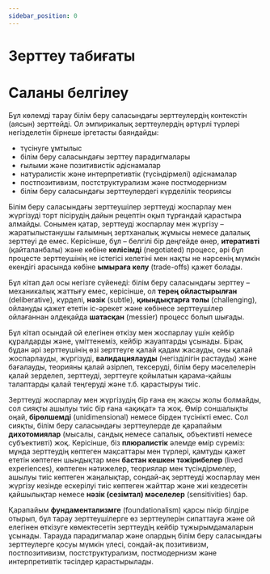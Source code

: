 ```yaml
---
sidebar_position: 0
---
```


# Зерттеу табиғаты

# Саланы белгілеу

Бұл көлемді тарау білім беру саласындағы зерттеулердің контекстін (аясын) зерттейді. Ол эмпирикалық зерттеулердің әртүрлі түрлері негізделетін бірнеше іргетасты баяндайды:

* түсінуге ұмтылыс
* білім беру саласындағы зерттеу парадигмалары
* ғылыми және позитивистік әдіснамалар
* натуралистік және интерпретивтік (түсіндірмелі) әдіснамалар
* постпозитивизм, постструктурализм және постмодернизм
* білім беру саласындағы зерттеулердегі күрделілік теориясы

Білім беру саласындағы зерттеушілер зерттеуді жоспарлау мен жүргізуді торт пісірудің дайын рецептін оқып тұрғандай қарастыра алмайды. Сонымен қатар, зерттеуді жоспарлау мен жүргізу – жаратылыстанушы ғалымның зертханалық жұмысы немесе далалық зерттеуі де емес. Керісінше, бұл – белгілі бір деңгейде өнер, **итеративті** (қайталанбалы) және көбіне **келісімді** (negotiated) процесс, әрі бұл процесте зерттеушінің не істегісі келетіні мен нақты не нәрсенің мүмкін екендігі арасында көбіне **ымыраға келу** (trade-offs) қажет болады.

Бұл кітап дәл осы негізге сүйенеді: білім беру саласындағы зерттеу – механикалық жаттығу емес, керісінше, ол **терең ойластырылған** (deliberative), күрделі, **нәзік** (subtle), **қиындықтарға толы** (challenging), ойлануды қажет ететін іс-әрекет және көбінесе зерттеушілер ойлағаннан әлдеқайда **шатасқан** (messier) процесс болып шығады.

Бұл кітап осындай ой елегінен өткізу мен жоспарлау үшін кейбір құралдарды және, үміттенеміз, кейбір жауаптарды ұсынады. Бірақ бұдан әрі зерттеушінің өзі зерттеуге қалай қадам жасауды, оны қалай жоспарлауды, жүргізуді, **валидациялауды** (негізділігін растауды) және бағалауды, теорияны қалай әзірлеп, тексеруді, білім беру мәселелерін қалай зерделеп, зерттеуді, зерттеуге қойылатын қарама-қайшы талаптарды қалай теңгеруді және т.б. қарастыруы тиіс.

Зерттеуді жоспарлау мен жүргізудің бір ғана ең жақсы жолы болмайды, сол сияқты ашылуы тиіс бір ғана «ақиқат» та жоқ. Өмір соншалықты оңай, **бірөлшемді** (unidimensional) немесе бірден түсінікті емес. Сол сияқты, білім беру саласындағы зерттеулерде де қарапайым **дихотомиялар** (мысалы, сандық немесе сапалық, объективті немесе субъективті) жоқ. Керісінше, біз **плюралистік** әлемде өмір сүреміз: мұнда зерттеудің көптеген мақсаттары мен түрлері, қамтуды қажет ететін көптеген шындықтар мен **бастан кешкен тәжірибелер** (lived experiences), көптеген нәтижелер, теориялар мен түсіндірмелер, ашылуы тиіс көптеген жаңалықтар, сондай-ақ зерттеуді жоспарлау мен жүргізу кезінде ескерілуі тиіс көптеген жайттар және жиі кездесетін қайшылықтар немесе **нәзік (сезімтал) мәселелер** (sensitivities) бар.

Қарапайым **фундаментализмге** (foundationalism) қарсы пікір білдіре отырып, бұл тарау зерттеушілерге өз зерттеулерін сипаттауға және ой елегінен өткізуге көмектесетін зерттеудің кейбір тұжырымдамаларын ұсынады. Тарауда парадигмалар және олардың білім беру саласындағы зерттеулерге қосуы мүмкін үлесі, сондай-ақ позитивизм, постпозитивизм, постструктурализм, постмодернизм және интерпретивтік тәсілдер қарастырылады.